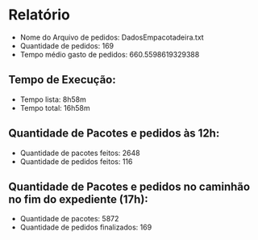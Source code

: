 # Relatório
 - Nome do Arquivo de pedidos: DadosEmpacotadeira.txt
 - Quantidade de pedidos: 169
 - Tempo médio gasto de pedidos: 660.5598619329388
## Tempo de Execução:
 - Tempo lista: 8h58m
 - Tempo total: 16h58m
## Quantidade de Pacotes e pedidos às 12h:
 - Quantidade de pacotes feitos: 2648
 - Quantidade de pedidos feitos: 116
## Quantidade de Pacotes e pedidos no caminhão no fim do expediente (17h):
 - Quantidade de pacotes: 5872
 - Quantidade de pedidos finalizados: 169
